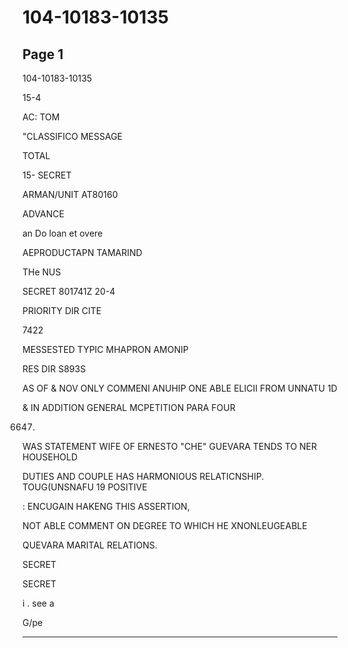 # 104-10183-10135

## Page 1

104-10183-10135

15-4

AC: TOM

"CLASSIFICO MESSAGE

TOTAL

15- SECRET

ARMAN/UNIT AT80160

ADVANCE

an Do loan et overe

AEPRODUCTAPN TAMARIND

THe NUS

SECRET 801741Z 20-4

PRIORITY DIR CITE

7422

MESSESTED TYPIC MHAPRON AMONIP

RES DIR S893S

AS OF & NOV ONLY COMMENI ANUHIP ONE ABLE ELICII FROM UNNATU 1D

& IN ADDITION GENERAL MCPETITION PARA FOUR

6647)

WAS STATEMENT WIFE OF ERNESTO "CHE" GUEVARA TENDS TO NER HOUSEHOLD

DUTIES AND COUPLE HAS HARMONIOUS RELATICNSHIP. TOUG(UNSNAFU 19 POSITIVE

: ENCUGAIN HAKENG THIS ASSERTION,

NOT ABLE COMMENT ON DEGREE TO WHICH HE XNONLEUGEABLE

QUEVARA MARITAL RELATIONS.

SECRET

SECRET

i . see a

G/pe

---

